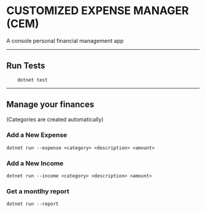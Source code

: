 # CUSTOMIZED EXPENSE MANAGER (CEM)

A console personal financial management app

-------------------------
## Run Tests
```
    dotnet test
```
-------------------------
## Manage your finances
(Categories are created automatically)
### Add a New Expense
```
dotnet run --expense <category> <description> <amount>
```

### Add a New Income
```
dotnet run --income <category> <description> <amount>
```

### Get a montlhy report
```
dotnet run --report
```

